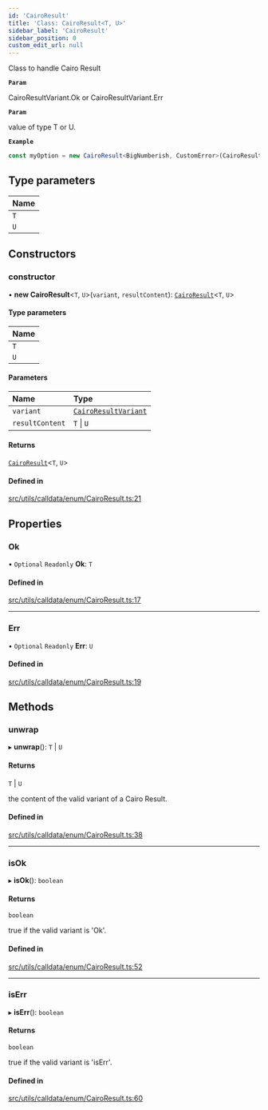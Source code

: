 ```yaml
---
id: 'CairoResult'
title: 'Class: CairoResult<T, U>'
sidebar_label: 'CairoResult'
sidebar_position: 0
custom_edit_url: null
---
```


Class to handle Cairo Result

**`Param`**

CairoResultVariant.Ok or CairoResultVariant.Err

**`Param`**

value of type T or U.

**`Example`**

```typescript
const myOption = new CairoResult<BigNumberish, CustomError>(CairoResultVariant.Ok, '0x54dda8');
```

## Type parameters

| Name |
| :--- |
| `T`  |
| `U`  |

## Constructors

### constructor

• **new CairoResult**\<`T`, `U`\>(`variant`, `resultContent`): [`CairoResult`](CairoResult.md)\<`T`, `U`\>

#### Type parameters

| Name |
| :--- |
| `T`  |
| `U`  |

#### Parameters

| Name            | Type                                                   |
| :-------------- | :----------------------------------------------------- |
| `variant`       | [`CairoResultVariant`](../enums/CairoResultVariant.md) |
| `resultContent` | `T` \| `U`                                             |

#### Returns

[`CairoResult`](CairoResult.md)\<`T`, `U`\>

#### Defined in

[src/utils/calldata/enum/CairoResult.ts:21](https://github.com/starknet-io/starknet.js/blob/v6.11.0/src/utils/calldata/enum/CairoResult.ts#L21)

## Properties

### Ok

• `Optional` `Readonly` **Ok**: `T`

#### Defined in

[src/utils/calldata/enum/CairoResult.ts:17](https://github.com/starknet-io/starknet.js/blob/v6.11.0/src/utils/calldata/enum/CairoResult.ts#L17)

---

### Err

• `Optional` `Readonly` **Err**: `U`

#### Defined in

[src/utils/calldata/enum/CairoResult.ts:19](https://github.com/starknet-io/starknet.js/blob/v6.11.0/src/utils/calldata/enum/CairoResult.ts#L19)

## Methods

### unwrap

▸ **unwrap**(): `T` \| `U`

#### Returns

`T` \| `U`

the content of the valid variant of a Cairo Result.

#### Defined in

[src/utils/calldata/enum/CairoResult.ts:38](https://github.com/starknet-io/starknet.js/blob/v6.11.0/src/utils/calldata/enum/CairoResult.ts#L38)

---

### isOk

▸ **isOk**(): `boolean`

#### Returns

`boolean`

true if the valid variant is 'Ok'.

#### Defined in

[src/utils/calldata/enum/CairoResult.ts:52](https://github.com/starknet-io/starknet.js/blob/v6.11.0/src/utils/calldata/enum/CairoResult.ts#L52)

---

### isErr

▸ **isErr**(): `boolean`

#### Returns

`boolean`

true if the valid variant is 'isErr'.

#### Defined in

[src/utils/calldata/enum/CairoResult.ts:60](https://github.com/starknet-io/starknet.js/blob/v6.11.0/src/utils/calldata/enum/CairoResult.ts#L60)
